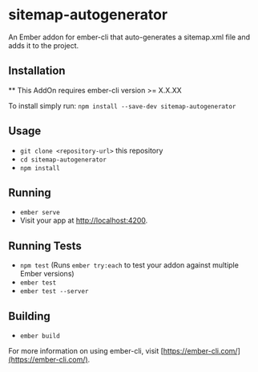 # sitemap-autogenerator

An Ember addon for ember-cli that auto-generates a sitemap.xml file and adds it to the project.

## Installation
** This AddOn requires ember-cli version >= X.X.XX

To install simply run:
```npm install --save-dev sitemap-autogenerator```

## Usage





* `git clone <repository-url>` this repository
* `cd sitemap-autogenerator`
* `npm install`

## Running

* `ember serve`
* Visit your app at [http://localhost:4200](http://localhost:4200).

## Running Tests

* `npm test` (Runs `ember try:each` to test your addon against multiple Ember versions)
* `ember test`
* `ember test --server`

## Building

* `ember build`

For more information on using ember-cli, visit [https://ember-cli.com/](https://ember-cli.com/).
